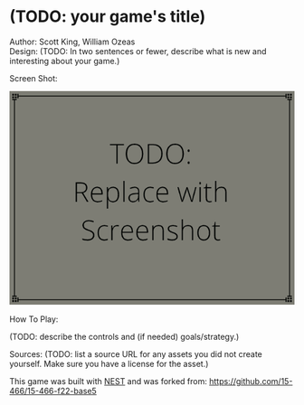 # (TODO: your game's title)

Author: Scott King, William Ozeas <br>
Design: (TODO: In two sentences or fewer, describe what is new and interesting about your game.)

Screen Shot:

![Screen Shot](screenshot.png)

How To Play:

(TODO: describe the controls and (if needed) goals/strategy.)

Sources: (TODO: list a source URL for any assets you did not create yourself. Make sure you have a license for the asset.)

This game was built with [NEST](NEST.md) and was forked from: https://github.com/15-466/15-466-f22-base5

